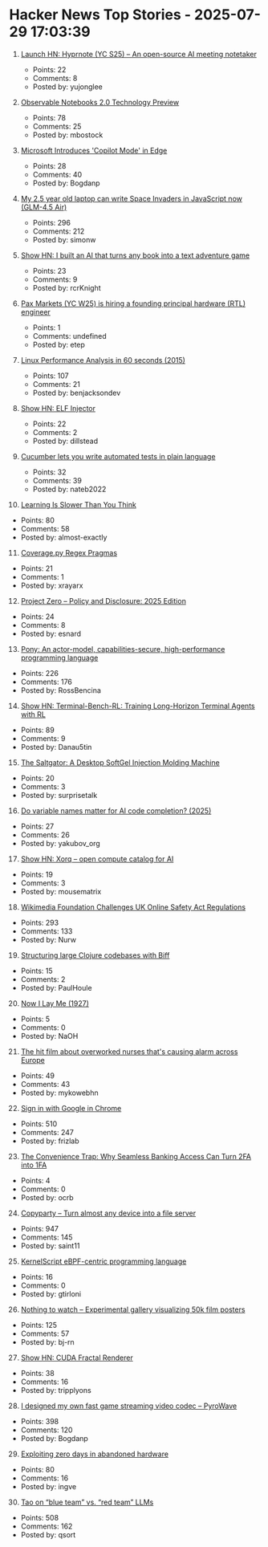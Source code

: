 # Hacker News Top Stories - 2025-07-29 17:03:39

1. [Launch HN: Hyprnote (YC S25) – An open-source AI meeting notetaker](undefined)
   - Points: 22
   - Comments: 8
   - Posted by: yujonglee

2. [Observable Notebooks 2.0 Technology Preview](https://observablehq.com/notebook-kit/)
   - Points: 78
   - Comments: 25
   - Posted by: mbostock

3. [Microsoft Introduces 'Copilot Mode' in Edge](https://blogs.windows.com/msedgedev/2025/07/28/introducing-copilot-mode-in-edge-a-new-way-to-browse-the-web/)
   - Points: 28
   - Comments: 40
   - Posted by: Bogdanp

4. [My 2.5 year old laptop can write Space Invaders in JavaScript now (GLM-4.5 Air)](https://simonwillison.net/2025/Jul/29/space-invaders/)
   - Points: 296
   - Comments: 212
   - Posted by: simonw

5. [Show HN: I built an AI that turns any book into a text adventure game](https://www.kathaaverse.com/)
   - Points: 23
   - Comments: 9
   - Posted by: rcrKnight

6. [Pax Markets (YC W25) is hiring a founding principal hardware (RTL) engineer](https://www.ycombinator.com/companies/pax-markets/jobs/qv4p3Al-founding-principal-hardware-engineer)
   - Points: 1
   - Comments: undefined
   - Posted by: etep

7. [Linux Performance Analysis in 60 seconds (2015)](https://netflixtechblog.com/linux-performance-analysis-in-60-000-milliseconds-accc10403c55)
   - Points: 107
   - Comments: 21
   - Posted by: benjacksondev

8. [Show HN: ELF Injector](https://github.com/dillstead/elf_injector)
   - Points: 22
   - Comments: 2
   - Posted by: dillstead

9. [Cucumber lets you write automated tests in plain language](https://cucumber.io/)
   - Points: 32
   - Comments: 39
   - Posted by: nateb2022

10. [Learning Is Slower Than You Think](https://nisheethvishnoi.substack.com/p/learning-is-slower-than-you-think)
   - Points: 80
   - Comments: 58
   - Posted by: almost-exactly

11. [Coverage.py Regex Pragmas](https://nedbatchelder.com/blog/202507/coveragepy_regex_pragmas.html)
   - Points: 21
   - Comments: 1
   - Posted by: xrayarx

12. [Project Zero – Policy and Disclosure: 2025 Edition](https://googleprojectzero.blogspot.com/2025/07/reporting-transparency.html)
   - Points: 24
   - Comments: 8
   - Posted by: esnard

13. [Pony: An actor-model, capabilities-secure, high-performance programming language](https://www.ponylang.io/discover/)
   - Points: 226
   - Comments: 176
   - Posted by: RossBencina

14. [Show HN: Terminal-Bench-RL: Training Long-Horizon Terminal Agents with RL](https://github.com/Danau5tin/terminal-bench-rl)
   - Points: 89
   - Comments: 9
   - Posted by: Danau5tin

15. [The Saltgator: A Desktop SoftGel Injection Molding Machine](https://www.core77.com/posts/137875/The-Saltgator-A-Desktop-SoftGel-Injection-Molding-Machine)
   - Points: 20
   - Comments: 3
   - Posted by: surprisetalk

16. [Do variable names matter for AI code completion? (2025)](https://yakubov.org/blogs/2025-07-25-variable-naming-impact-on-ai-code-completion)
   - Points: 27
   - Comments: 26
   - Posted by: yakubov_org

17. [Show HN: Xorq – open compute catalog for AI](https://github.com/xorq-labs/xorq)
   - Points: 19
   - Comments: 3
   - Posted by: mousematrix

18. [Wikimedia Foundation Challenges UK Online Safety Act Regulations](https://wikimediafoundation.org/news/2025/07/17/wikimedia-foundation-challenges-uk-online-safety-act-regulations/)
   - Points: 293
   - Comments: 133
   - Posted by: Nurw

19. [Structuring large Clojure codebases with Biff](https://biffweb.com/p/structuring-large-codebases/)
   - Points: 15
   - Comments: 2
   - Posted by: PaulHoule

20. [Now I Lay Me (1927)](https://storyoftheweek.loa.org/2025/07/now-i-lay-me.html)
   - Points: 5
   - Comments: 0
   - Posted by: NaOH

21. [The hit film about overworked nurses that's causing alarm across Europe](https://www.theguardian.com/film/2025/jul/29/late-shift-swiss-hospital-nurses-overworked-healthcare)
   - Points: 49
   - Comments: 43
   - Posted by: mykowebhn

22. [Sign in with Google in Chrome](https://underpassapp.com/news/2025/7/5.html)
   - Points: 510
   - Comments: 247
   - Posted by: frizlab

23. [The Convenience Trap: Why Seamless Banking Access Can Turn 2FA into 1FA](https://blog.opencore.ch/posts/the-convenience-trap-2fa/)
   - Points: 4
   - Comments: 0
   - Posted by: ocrb

24. [Copyparty – Turn almost any device into a file server](https://github.com/9001/copyparty)
   - Points: 947
   - Comments: 145
   - Posted by: saint11

25. [KernelScript eBPF-centric programming language](https://github.com/multikernel/kernelscript)
   - Points: 16
   - Comments: 0
   - Posted by: gtirloni

26. [Nothing to watch – Experimental gallery visualizing 50k film posters](https://nothing-to-watch.port80.ch)
   - Points: 125
   - Comments: 57
   - Posted by: bj-rn

27. [Show HN: CUDA Fractal Renderer](https://github.com/tripplyons/cuda-fractal-renderer)
   - Points: 38
   - Comments: 16
   - Posted by: tripplyons

28. [I designed my own fast game streaming video codec – PyroWave](https://themaister.net/blog/2025/06/16/i-designed-my-own-ridiculously-fast-game-streaming-video-codec-pyrowave/)
   - Points: 398
   - Comments: 120
   - Posted by: Bogdanp

29. [Exploiting zero days in abandoned hardware](https://blog.trailofbits.com/2025/07/25/exploiting-zero-days-in-abandoned-hardware/)
   - Points: 80
   - Comments: 16
   - Posted by: ingve

30. [Tao on “blue team” vs. “red team” LLMs](https://mathstodon.xyz/@tao/114915604830689046)
   - Points: 508
   - Comments: 162
   - Posted by: qsort

